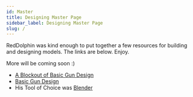 ```yaml
---
id: Master
title: Designing Master Page
sidebar_label: Designing Master Page
slug: /
---
```


RedDolphin was kind enough to put together a few resources for building and designing models. The links are below. Enjoy.

More will be coming soon :)

- [A Blockout of Basic Gun Design](https://www.artstation.com/artwork/EVJJbq)
- [Basic Gun Design](https://www.artstation.com/artwork/2xRrVB)
- His Tool of Choice was [Blender](https://www.blender.org/)